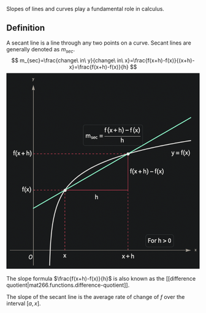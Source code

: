 
Slopes of lines and curves play a fundamental role in calculus.

## Definition
A secant line is a line through any two points on a curve. Secant lines are generally denoted as $m_{sec}$.
$$
m_{sec}=\frac{change\ in\ y}{change\ in\ x}=\frac{f(x+h)-f(x)}{(x+h)-x}=\frac{f(x+h)-f(x)}{h}
$$
![](/assets/images/2022-01-12-13-22-25.png)

The slope formula $\frac{f(x+h)-f(x)}{h}$ is also known as the [[difference quotient|mat266.functions.difference-quotient]].

The slope of the secant line is the average rate of change of $f$ over the interval $[a,x]$.